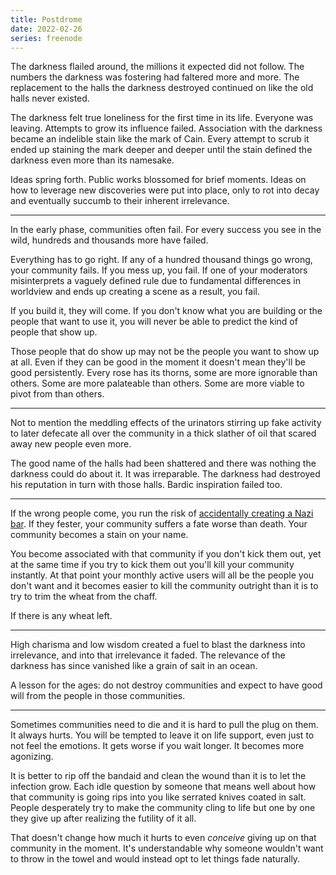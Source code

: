 ```yaml
---
title: Postdrome
date: 2022-02-26
series: freenode
---
```


The darkness flailed around, the millions it expected did not follow. The
numbers the darkness was fostering had faltered more and more. The replacement
to the halls the darkness destroyed continued on like the old halls never
existed.

The darkness felt true loneliness for the first time in its life. Everyone was
leaving. Attempts to grow its influence failed. Association with the darkness
became an indelible stain like the mark of Cain. Every attempt to scrub it ended
up staining the mark deeper and deeper until the stain defined the darkness even
more than its namesake.

Ideas spring forth. Public works blossomed for brief moments. Ideas on how to
leverage new discoveries were put into place, only to rot into decay and
eventually succumb to their inherent irrelevance.

---

In the early phase, communities often fail. For every success you see in the
wild, hundreds and thousands more have failed. 

Everything has to go right. If any of a hundred thousand things go wrong, your
community fails. If you mess up, you fail. If one of your moderators
misinterprets a vaguely defined rule due to fundamental differences in worldview
and ends up creating a scene as a result, you fail.

If you build it, they will come. If you don't know what you are building or the
people that want to use it, you will never be able to predict the kind of people
that show up.

Those people that do show up may not be the people you want to show up at all.
Even if they can be good in the moment it doesn't mean they'll be good
persistently. Every rose has its thorns, some are more ignorable than others.
Some are more palateable than others. Some are more viable to pivot from than
others.

---

Not to mention the meddling effects of the urinators stirring up fake activity
to later defecate all over the community in a thick slather of oil that scared
away new people even more.

The good name of the halls had been shattered and there was nothing the darkness
could do about it. It was irreparable. The darkness had destroyed his reputation
in turn with those halls. Bardic inspiration failed too.

---

If the wrong people come, you run the risk of [accidentally creating a Nazi
bar](https://www.reddit.com/r/TalesFromYourServer/comments/hsiisw/kicking_a_nazi_out_as_soon_as_they_walk_in/).
If they fester, your community suffers a fate worse than death. Your community
becomes a stain on your name.

You become associated with that community if you don't kick them out, yet at the
same time if you try to kick them out you'll kill your community instantly. At
that point your monthly active users will all be the people you don't want and
it becomes easier to kill the community outright than it is to try to trim the
wheat from the chaff.

If there is any wheat left.

---

High charisma and low wisdom created a fuel to blast the darkness into
irrelevance, and into that irrelevance it faded. The relevance of the darkness
has since vanished like a grain of sait in an ocean.

A lesson for the ages: do not destroy communities and expect to have good will
from the people in those communities.

---

Sometimes communities need to die and it is hard to pull the plug on them. It
always hurts. You will be tempted to leave it on life support, even just to not
feel the emotions. It gets worse if you wait longer. It becomes more agonizing.

It is better to rip off the bandaid and clean the wound than it is to let the
infection grow. Each idle question by someone that means well about how that
community is going rips into you like serrated knives coated in salt. People
desperately try to make the community cling to life but one by one they give up
after realizing the futility of it all.

That doesn't change how much it hurts to even _conceive_ giving up on that
community in the moment. It's understandable why someone wouldn't want to throw
in the towel and would instead opt to let things fade naturally.
